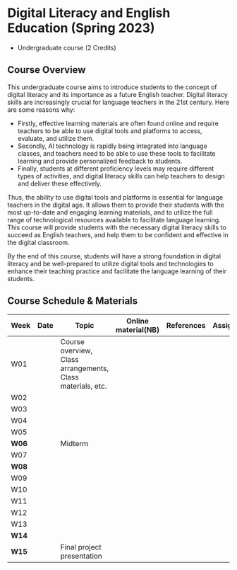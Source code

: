 # Digital Literacy and English Education (Spring 2023)

- Undergraduate course (2 Credits)

## Course Overview

This undergraduate course aims to introduce students to the concept of digital literacy and its importance as a future English teacher. Digital literacy skills are increasingly crucial for language teachers in the 21st century. Here are some reasons why:

- Firstly, effective learning materials are often found online and require teachers to be able to use digital tools and platforms to access, evaluate, and utilize them.  
- Secondly, AI technology is rapidly being integrated into language classes, and teachers need to be able to use these tools to facilitate learning and provide personalized feedback to students. 
- Finally, students at different proficiency levels may require different types of activities, and digital literacy skills can help teachers to design and deliver these effectively.

Thus, the ability to use digital tools and platforms is essential for language teachers in the digital age. It allows them to provide their students with the most up-to-date and engaging learning materials, and to utilize the full range of technological resources available to facilitate language learning. This course will provide students with the necessary digital literacy skills to succeed as English teachers, and help them to be confident and effective in the digital classroom. 

By the end of this course, students will have a strong foundation in digital literacy and be well-prepared to utilize digital tools and technologies to enhance their teaching practice and facilitate the language learning of their students.

## Course Schedule & Materials

|Week|Date|Topic|Online material(NB)|References|Assignments|
|--|--|--|--|--|--|
|W01| |Course overview, Class arrangements, Class materials, etc. | | |
|W02|||||
|W03|||||
|W04|||||
|W05|||||
|**W06**||Midterm|||
|W07|||||
|**W08**|||||
|W09|||||
|W10|||||
|W11|||||
|W12|||||
|W13|||||
|**W14**|||||
|**W15**||Final project presentation|||
